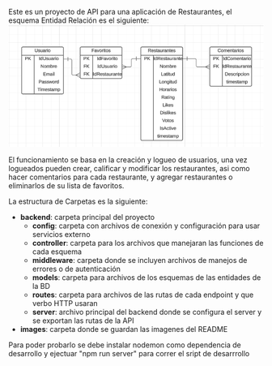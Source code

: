 Este es un proyecto de API para una aplicación de Restaurantes, el esquema Entidad Relación es el siguiente:
![Esquema Entidad Relacion](<./images/ENTIDAD RELACION.png>)

El funcionamiento se basa en la creación y logueo de usuarios, una vez logueados pueden crear, calificar y modificar los restaurantes, asi como hacer comentarios para cada restaurante, y agregar restaurantes o eliminarlos de su lista de favoritos.

 La estructura de Carpetas es la siguiente: 
 - **backend**: carpeta principal del proyecto
    - **config**: carpeta con archivos de conexión y configuración para usar servicios externo
    - **controller**: carpeta para los archivos que manejaran las funciones de cada esquema 
    - **middleware**: carpeta donde se incluyen archivos de manejos de errores o de autenticación
    - **models**: carpeta para archivos de los esquemas de las entidades de la BD
    - **routes**: carpeta para archivos de las rutas de cada endpoint y que verbo HTTP usaran
    - **server**: archivo principal del backend donde se configura el server y se exportan las rutas de la API
 - **images**: carpeta donde se guardan las imagenes del README

 Para poder probarlo se debe instalar nodemon como dependencia de desarrollo y ejectuar 
 "npm run server" para correr el sript de desarrrollo
